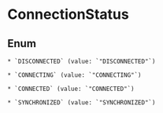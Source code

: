 
# ConnectionStatus

## Enum


    * `DISCONNECTED` (value: `"DISCONNECTED"`)

    * `CONNECTING` (value: `"CONNECTING"`)

    * `CONNECTED` (value: `"CONNECTED"`)

    * `SYNCHRONIZED` (value: `"SYNCHRONIZED"`)



